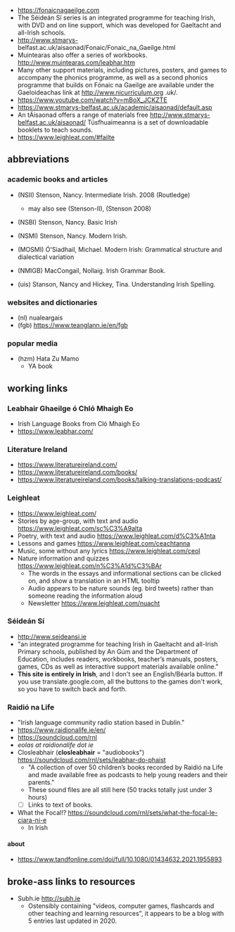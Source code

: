 - <https://fonaicnagaeilge.com>
- The Séideán Sí series is an integrated programme for teaching Irish, with DVD and on line support, which was developed for Gaeltacht and all-Irish schools.
- <http://www.stmarys-> belfast.ac.uk/aisaonad/Fonaic/Fonaic_na_Gaeilge.html
- Muintearas also offer a series of workbooks. <http://www.muintearas.com/leabhar.htm>
- Many other support materials, including pictures, posters, and games to accompany the phonics programme, as well as a second phonics programme that builds on Fónaic na Gaeilge are available under the Gaeloideachas link at <http://www.nicurriculum.org> .uk/.
- <https://www.youtube.com/watch?v=mBoX_JCKZTE>
- <https://www.stmarys-belfast.ac.uk/academic/aisaonad/default.asp>
- An tÁisaonad offers a range of materials free <http://www.stmarys-belfast.ac.uk/aisaonad/> Túsfhuaimeanna is a set of downloadable booklets to teach sounds.
- <https://www.leighleat.com/#failte>

## abbreviations

### academic books and articles

- (NSII) Stenson, Nancy. Intermediate Irish. 2008 (Routledge)
  - may also see  (Stenson-II), (Stenson 2008)
- (NSBI) Stenson, Nancy. Basic Irish
- (NSMI) Stenson, Nancy. Modern Irish.
- (MOSMI) Ó'Siadhail, Michael. Modern Irish: Grammatical structure and dialectical variation
- (NMIGB) MacCongail, Nollaig. Irish Grammar Book.

- (uis) Stanson, Nancy and Hickey, Tina. Understanding Irish Spelling.

### websites and dictionaries

- (nl) nualeargais
- (fgb) <https://www.teanglann.ie/en/fgb>

### popular media

- (hzm) Hata Zu Mamo
  - YA book

## working links

### Leabhair Ghaeilge ó Chló Mhaigh Eo

- Irish Language Books from Cló Mhaigh Eo
- <https://www.leabhar.com/>

### Literature Ireland

- <https://www.literatureireland.com/>
- <https://www.literatureireland.com/books/>
- <https://www.literatureireland.com/books/talking-translations-podcast/>

### Leighleat

- <https://www.leighleat.com/>
- Stories by age-group, with text and audio <https://www.leighleat.com/sc%C3%A9alta>
- Poetry, with text and audio <https://www.leighleat.com/d%C3%A1nta>
- Lessons and games <https://www.leighleat.com/ceachtanna>
- Music, some without any lyrics <https://www.leighleat.com/ceol>
- Nature information and quizzes <https://www.leighleat.com/n%C3%A1d%C3%BAr>
  - The words in the essays and informational sections can be clicked on, and show a translation in an HTML tooltip
  - Audio appears to be nature sounds (eg. bird tweets) rather than someone reading the information aloud
  - Newsletter <https://www.leighleat.com/nuacht>

### Séideán Sí

- <http://www.seideansi.ie>
- "an integrated programme for teaching Irish in Gaeltacht and all-Irish Primary schools, published by An Gúm and the Department of Education, includes readers, workbooks, teacher’s manuals, posters, games, CDs as well as interactive support materials available online."
- **This site is entirely in Irish**, and I don't see an English/Béarla button. If you use translate.google.com, all the buttons to the games don't work, so you have to switch back and forth.

### Raidió na Life

- "Irish language community radio station based in Dublin."
- <https://www.raidionalife.ie/en/>  
- <https://soundcloud.com/rnl>
- *eolas at raidionalife dot ie*
- Closleabhair (**closleabhair** = "audiobooks") <https://soundcloud.com/rnl/sets/leabhar-do-phaist>
  - "A collection of over 50 children’s books recorded by Raidió na Life and made available free as podcasts to help young readers and their parents."
  - These sound files are all still here (50 tracks totally just under 3 hours)
  - [ ] Links to text of books.
- What the Focal!? <https://soundcloud.com/rnl/sets/what-the-focal-le-ciara-ni-e>
  - In Irish

#### about

- <https://www.tandfonline.com/doi/full/10.1080/01434632.2021.1955893>

## broke-ass links to resources

- Subh.ie <http://subh.ie>
  - Ostensibly containing "videos, computer games, flashcards and other teaching and learning resources", it appears to be a blog with 5 entries last updated in 2020.
